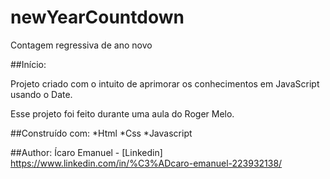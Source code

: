 # newYearCountdown
 Contagem regressiva de ano novo

##Início:

Projeto criado com o intuito de aprimorar os conhecimentos em JavaScript usando o Date.

Esse projeto foi feito durante uma aula do Roger Melo.

##Construído com:
*Html
*Css
*Javascript

##Author:
Ícaro Emanuel - [Linkedin] https://www.linkedin.com/in/%C3%ADcaro-emanuel-223932138/



